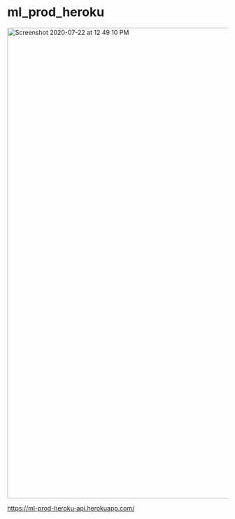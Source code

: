 # ml_prod_heroku

<img width="1078" alt="Screenshot 2020-07-22 at 12 49 10 PM" src="https://user-images.githubusercontent.com/43387913/88162749-6e4d5800-cc1a-11ea-8133-7f6faca7ce0d.png">

https://ml-prod-heroku-api.herokuapp.com/
